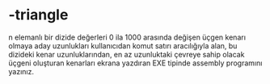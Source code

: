 # -triangle

n elemanlı bir dizide değerleri 0 ila 1000 arasında değişen üçgen kenarı olmaya aday uzunlukları kullanıcıdan komut satırı aracılığıyla alan, bu dizideki kenar uzunluklarından, en az uzunluktaki çevreye sahip olacak üçgeni oluşturan kenarları ekrana yazdıran EXE tipinde assembly programını yazınız. 
